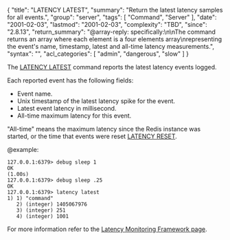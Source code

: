 {
  "title": "LATENCY LATEST",
  "summary": "Return the latest latency samples for all events.",
  "group": "server",
  "tags": [
    "Command",
    "Server"
  ],
  "date": "2001-02-03",
  "lastmod": "2001-02-03",
  "complexity": "TBD",
  "since": "2.8.13",
  "return_summary": "@array-reply: specifically:\n\nThe command returns an array where each element is a four elements array\nrepresenting the event's name, timestamp, latest and all-time latency measurements.",
  "syntax": "",
  "acl_categories": [
    "admin",
    "dangerous",
    "slow"
  ]
}

The [LATENCY LATEST](/commands/latency-latest) command reports the latest latency events logged.

Each reported event has the following fields:

* Event name.
* Unix timestamp of the latest latency spike for the event.
* Latest event latency in millisecond.
* All-time maximum latency for this event.

"All-time" means the maximum latency since the Redis instance was
started, or the time that events were reset [LATENCY RESET](/commands/latency-reset).

@example:

```
127.0.0.1:6379> debug sleep 1
OK
(1.00s)
127.0.0.1:6379> debug sleep .25
OK
127.0.0.1:6379> latency latest
1) 1) "command"
   2) (integer) 1405067976
   3) (integer) 251
   4) (integer) 1001
```

For more information refer to the [Latency Monitoring Framework page][lm].

[lm]: /topics/latency-monitor

